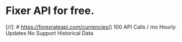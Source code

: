 
# Fixer API for free.

[//]: # https://forexrateapi.com/currencies()
100 API Calls / mo
Hourly Updates
No Support
Historical Data